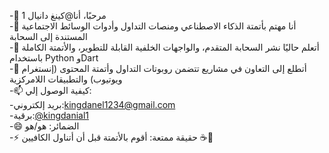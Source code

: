 -👋 مرحبًا، أنا@كينغ دانيال 1  
-👀 أنا مهتم بأتمتة الذكاء الاصطناعي ومنصات التداول وأدوات الوسائط الاجتماعية المستندة إلى السحابة  
-🌱 أتعلم حاليًا نشر السحابة المتقدم، والواجهات الخلفية القابلة للتطوير، والأتمتة الكاملة باستخدام Python وDart  
-💞️ أتطلع إلى التعاون في مشاريع تتضمن روبوتات التداول وأتمتة المحتوى (إنستغرام ويوتيوب) والتطبيقات اللامركزية  
-📫 كيفية الوصول إلي:  
  -بريد إلكتروني:kingdanel1234@gmail.com  
  -برقية:[@kingdanial1](https://t.me/kingdanial1)  
-😄 الضمائر: هو/هو  
-⚡ حقيقة ممتعة: أقوم بالأتمتة قبل أن أتناول الكافيين ☕🤖  
